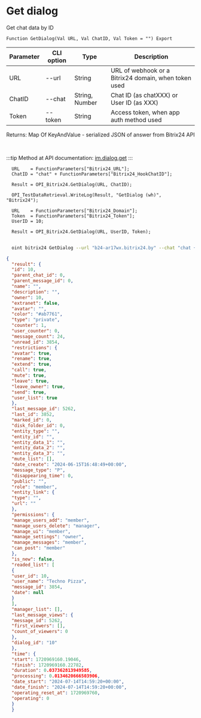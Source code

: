 ﻿---
sidebar_position: 14
---

# Get dialog
 Get chat data by ID



`Function GetDialog(Val URL, Val ChatID, Val Token = "") Export`

  | Parameter | CLI option | Type | Description |
  |-|-|-|-|
  | URL | --url | String | URL of webhook or a Bitrix24 domain, when token used |
  | ChatID | --chat | String, Number | Chat ID (as chatXXX) or User ID (as XXX) |
  | Token | --token | String | Access token, when app auth method used |

  
  Returns:  Map Of KeyAndValue - serialized JSON of answer from Bitrix24 API

<br/>

:::tip
Method at API documentation: [im.dialog.get](https://dev.1c-bitrix.ru/learning/course/?COURSE_ID=93&LESSON_ID=12886)
:::
<br/>


```bsl title="Code example"
  URL    = FunctionParameters["Bitrix24_URL"];
  ChatID = "chat" + FunctionParameters["Bitrix24_HookChatID"];
  
  Result = OPI_Bitrix24.GetDialog(URL, ChatID);
  
  OPI_TestDataRetrieval.WriteLog(Result, "GetDialog (wh)", "Bitrix24");
  
  URL    = FunctionParameters["Bitrix24_Domain"];
  Token  = FunctionParameters["Bitrix24_Token"];
  UserID = 10;
  
  Result = OPI_Bitrix24.GetDialog(URL, UserID, Token);
```



```sh title="CLI command example"
    
  oint bitrix24 GetDialog --url "b24-ar17wx.bitrix24.by" --chat "chat + 450" --token "fe3fa966006e9f06006b12e400000001000..."

```

```json title="Result"
{
  "result": {
  "id": 10,
  "parent_chat_id": 0,
  "parent_message_id": 0,
  "name": "",
  "description": "",
  "owner": 10,
  "extranet": false,
  "avatar": "",
  "color": "#ab7761",
  "type": "private",
  "counter": 1,
  "user_counter": 0,
  "message_count": 24,
  "unread_id": 3854,
  "restrictions": {
  "avatar": true,
  "rename": true,
  "extend": true,
  "call": true,
  "mute": true,
  "leave": true,
  "leave_owner": true,
  "send": true,
  "user_list": true
  },
  "last_message_id": 5262,
  "last_id": 3852,
  "marked_id": 0,
  "disk_folder_id": 0,
  "entity_type": "",
  "entity_id": "",
  "entity_data_1": "",
  "entity_data_2": "",
  "entity_data_3": "",
  "mute_list": [],
  "date_create": "2024-06-15T16:48:49+00:00",
  "message_type": "P",
  "disappearing_time": 0,
  "public": "",
  "role": "member",
  "entity_link": {
  "type": "",
  "url": ""
  },
  "permissions": {
  "manage_users_add": "member",
  "manage_users_delete": "manager",
  "manage_ui": "member",
  "manage_settings": "owner",
  "manage_messages": "member",
  "can_post": "member"
  },
  "is_new": false,
  "readed_list": [
  {
  "user_id": 10,
  "user_name": "Techno Pizza",
  "message_id": 3854,
  "date": null
  }
  ],
  "manager_list": [],
  "last_message_views": {
  "message_id": 5262,
  "first_viewers": [],
  "count_of_viewers": 0
  },
  "dialog_id": "10"
  },
  "time": {
  "start": 1720969160.19046,
  "finish": 1720969160.22782,
  "duration": 0.037362813949585,
  "processing": 0.0134620666503906,
  "date_start": "2024-07-14T14:59:20+00:00",
  "date_finish": "2024-07-14T14:59:20+00:00",
  "operating_reset_at": 1720969760,
  "operating": 0
  }
  }
```
